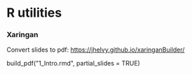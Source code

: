# R utilities

### Xaringan 
Convert slides to pdf: https://jhelvy.github.io/xaringanBuilder/

build_pdf("1_Intro.rmd", partial_slides = TRUE)
